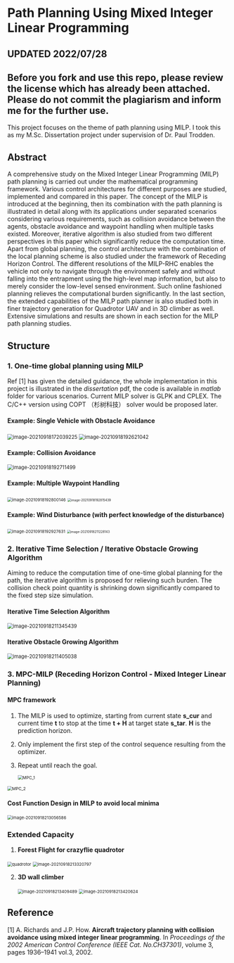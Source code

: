 # Path Planning Using Mixed Integer Linear Programming


## UPDATED 2022/07/28
## Before you fork and use this repo, please review the license which has already been attached. Please do not commit the plagiarism and inform me for the further use.


This project focuses on the theme of path planning using MILP. I took this as my M.Sc. Dissertation project under supervision of Dr. Paul Trodden.



## Abstract

A comprehensive study on the Mixed Integer Linear Programming (MILP) path planning is carried out under the mathematical programming framework. Various control architectures for different purposes are studied, implemented and compared in this paper. The concept of the MILP is introduced at the beginning, then its combination with the path planning is illustrated in detail along with its applications under separated scenarios considering various requirements, such as collision avoidance between the agents, obstacle avoidance and waypoint handling when multiple tasks existed. Moreover, iterative algorithm is also studied from two different perspectives in this paper which significantly reduce the computation time. Apart from global planning, the control architecture with the combination of the local planning scheme is also studied under the framework of Receding Horizon Control. The different resolutions of the MILP-RHC enables the vehicle not only to navigate through the environment safely and without falling into the entrapment using the high-level map information, but also to merely consider the low-level sensed environment. Such online fashioned planning relieves the computational burden significantly. In the last section, the extended capabilities of the MILP path planner is also studied both in finer trajectory generation for Quadrotor UAV and in 3D climber as well. Extensive simulations and results are shown in each section for the MILP path planning studies.



## Structure

### 1. One-time global planning using MILP 

Ref [1] has given the detailed guidance, the whole implementation in this project is illustrated in the *dissertation* pdf, the code is available in *matlab* folder for various scenarios. Current MILP solver is GLPK and CPLEX. The C/C++ version using COPT （杉树科技） solver would be proposed later.



#### Example: Single Vehicle with Obstacle Avoidance

<img src="src\img\image-20210918172039225.png" alt="image-20210918172039225" style="zoom: 80%;" />

<img src="src\img\image-20210918192621042.png" alt="image-20210918192621042" style="zoom:80%;" />

#### Example: Collision Avoidance

<img src="src\img\image-20210918192711499.png" alt="image-20210918192711499" style="zoom: 80%;" />

#### Example: Multiple Waypoint Handling

<img src="src\img\image-20210918192800146.png" alt="image-20210918192800146" style="zoom: 67%;" />

<img src="src\img\image-20210918192815439.png" alt="image-20210918192815439" style="zoom: 50%;" />

#### Example: Wind Disturbance (with perfect knowledge of the disturbance)

<img src="src\img\image-20210918192927631.png" alt="image-20210918192927631" style="zoom: 67%;" />

<img src="src\img\image-20210918211228143.png" alt="image-20210918211228143" style="zoom: 50%;" />

### 2. Iterative Time Selection / Iterative Obstacle Growing Algorithm



Aiming to reduce the computation time of one-time global planning for the path, the iterative algorithm is proposed for relieving such burden. The collision check point quantity is shrinking down significantly compared to the fixed step size simulation.



#### Iterative Time Selection Algorithm

<img src="src\img\image-20210918211345439.png" alt="image-20210918211345439" style="zoom:80%;" />



#### Iterative Obstacle Growing Algorithm

<img src="src\img\image-20210918211405038.png" alt="image-20210918211405038" style="zoom:80%;" />

### 3. MPC-MILP (Receding Horizon Control - Mixed Integer Linear Planning)



#### MPC framework 

1. The MILP is used to optimize, starting from current state **s_cur** and current time **t** to stop at the time **t + H** at target state **s_tar**. **H** is the prediction horizon.

2. Only implement the first step of the control sequence resulting from the optimizer.

3. Repeat until reach the goal.

   <img src="src\img\MPC_1.gif" alt="MPC_1" style="zoom:67%;" />

<img src="src\img\MPC_2.gif" alt="MPC_2" style="zoom:67%;" />

#### Cost Function Design in MILP to avoid local minima

<img src="src\img\image-20210918213056586.png" alt="image-20210918213056586" style="zoom:67%;" />

### Extended Capacity

1. **Forest Flight for crazyflie quadrotor**

<img src="src\img\quadrotor.gif" alt="quadrotor" style="zoom:67%;" />

<img src="src\img\image-20210918213320797.png" alt="image-20210918213320797" style="zoom:67%;" />

2. **3D wall climber**

   <img src="src\img\image-20210918213409489.png" alt="image-20210918213409489" style="zoom:67%;" />

   <img src="src\img\image-20210918213420624.png" alt="image-20210918213420624" style="zoom:67%;" />

## Reference

[1] A. Richards and J.P. How. **Aircraft trajectory planning with collision avoidance using mixed integer linear programming**. In *Proceedings of the 2002 American Control Conference (IEEE Cat. No.CH37301)*, volume 3, pages 1936–1941 vol.3, 2002.

